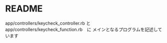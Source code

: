 # README
app/controllers/keycheck_controller.rb と
app/controllers/keycheck_function.rb　に
メインとなるプログラムを記述しています

